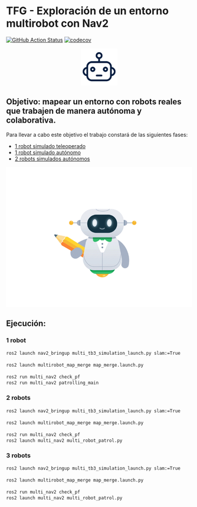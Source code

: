 # TFG - Exploración de un entorno multirobot con Nav2 

[![GitHub Action
Status](https://github.com/irenebm/ros2_multi_nav/workflows/master/badge.svg)](https://github.com/irenebm/ros2_multi_nav)
[![codecov](https://codecov.io/gh/irenebm/ros2_multi_nav/master/graph/badge.svg)](https://codecov.io/gh/irenebm/ros2_multi_nav)

<p align="center">
<img src="https://github.com/irenebm/bitacora_tfg_multirobot/blob/main/wiki/pngwing.com%20(1).png" width="100"/>
</p>

## Objetivo: mapear un entorno con robots reales que trabajen de manera autónoma y colaborativa.
Para llevar a cabo este objetivo el trabajo constará de las siguientes fases:
* [1 robot simulado teleoperado](https://github.com/irenebm/bitacora_tfg_multirobot/wiki/1---SLAM-1-Robot-simulado-teleoperado)
* [1 robot simulado autónomo](https://github.com/irenebm/bitacora_tfg_multirobot/wiki/2---SLAM-1-robot-simuado-aut%C3%B3nomo)
* [2 robots simulados autónomos](https://github.com/irenebm/bitacora_tfg_multirobot/wiki/3-SLAM-2-robots-simulados-aut%C3%B3nomos)

![](https://github.com/irenebm/bitacora_tfg_multirobot/blob/main/wiki/robotintro_dribble.gif)

## Ejecución:

### 1 robot
```
ros2 launch nav2_bringup multi_tb3_simulation_launch.py slam:=True

ros2 launch multirobot_map_merge map_merge.launch.py 

ros2 run multi_nav2 check_pf 
ros2 run multi_nav2 patrolling_main 
```


### 2 robots
```
ros2 launch nav2_bringup multi_tb3_simulation_launch.py slam:=True

ros2 launch multirobot_map_merge map_merge.launch.py 

ros2 run multi_nav2 check_pf 
ros2 launch multi_nav2 multi_robot_patrol.py
```

### 3 robots
```
ros2 launch nav2_bringup multi_tb3_simulation_launch.py slam:=True

ros2 launch multirobot_map_merge map_merge.launch.py 

ros2 run multi_nav2 check_pf 
ros2 launch multi_nav2 multi_robot_patrol.py
```
